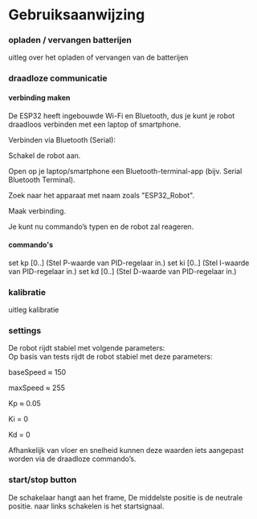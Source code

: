 # Gebruiksaanwijzing

### opladen / vervangen batterijen
uitleg over het opladen of vervangen van de batterijen

### draadloze communicatie
#### verbinding maken
De ESP32 heeft ingebouwde Wi-Fi en Bluetooth, dus je kunt je robot draadloos verbinden met een laptop of smartphone.

Verbinden via Bluetooth (Serial):

Schakel de robot aan.

Open op je laptop/smartphone een Bluetooth-terminal-app (bijv. Serial Bluetooth Terminal).

Zoek naar het apparaat met naam zoals "ESP32_Robot".

Maak verbinding.

Je kunt nu commando’s typen en de robot zal reageren.

#### commando's
set kp [0..]  (Stel P-waarde van PID-regelaar in.)
set ki [0..]  (Stel I-waarde van PID-regelaar in.)
set kd [0..]  (Stel D-waarde van PID-regelaar in.)
 

### kalibratie
uitleg kalibratie  

### settings
De robot rijdt stabiel met volgende parameters:  
Op basis van tests rijdt de robot stabiel met deze parameters:

baseSpeed ≈ 150

maxSpeed ≈ 255

Kp ≈ 0.05

Ki = 0

Kd = 0

Afhankelijk van vloer en snelheid kunnen deze waarden iets aangepast worden via de draadloze commando’s.

### start/stop button
De schakelaar hangt aan het frame, De middelste positie is de neutrale positie. naar links schakelen is het startsignaal. 
